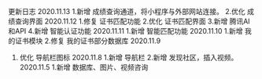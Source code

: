 更新日志
2020.11.13
1.新增 成绩查询通道，将小程序与外部网站连接。
2.优化 成绩查询界面
2020.11.12
1.修复 证书匹配功能
2.优化 证书匹配界面
3.新增 腾讯AI和API
4.新增 智能认证功能
2020.11.11
1.新增 智能匹配功能
2020.11.10
1.新增 我的证书模块
2.修复 我的证书部分数据库
2020.11.9
1. 优化 导航栏图标
2020.11.8
1.新增 导航栏
2.新增  发现社区，插入视频。
2020.11.5
1.新增 数据库、图片、视频咨询
